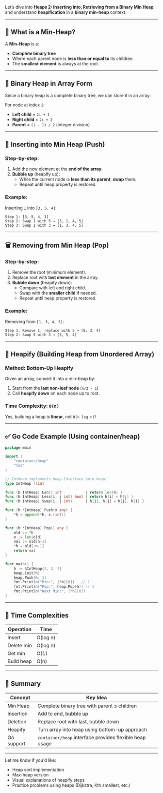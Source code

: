 Let’s dive into **Heaps 2: Inserting into, Retrieving from a Binary Min Heap**, and understand **heapification** in a **binary min-heap** context.

---

## 🌟 What is a Min-Heap?
A **Min-Heap** is a:
- **Complete binary tree**
- Where each parent node is **less than or equal to** its children.
- The **smallest element** is always at the root.

---

## 🧩 Binary Heap in Array Form
Since a binary heap is a complete binary tree, we can store it in an array:

For node at index `i`:
- **Left child** = `2i + 1`
- **Right child** = `2i + 2`
- **Parent** = `(i - 1) / 2` (integer division)

---

## 🔧 Inserting into Min Heap (Push)

### Step-by-step:
1. Add the new element at the **end of the array**.
2. **Bubble up** (heapify up):
   - While the current node is **less than its parent**, **swap** them.
   - Repeat until heap property is restored.

### Example:
Inserting `1` into `[3, 5, 4]`:
```
Step 1: [3, 5, 4, 1]
Step 2: Swap 1 with 5 → [3, 1, 4, 5]
Step 3: Swap 1 with 3 → [1, 3, 4, 5]
```

---

## 🗑️ Removing from Min Heap (Pop)

### Step-by-step:
1. Remove the root (minimum element).
2. Replace root with **last element** in the array.
3. **Bubble down** (heapify down):
   - Compare with left and right child.
   - Swap with the **smaller child** if needed.
   - Repeat until heap property is restored.

### Example:
Removing from `[1, 3, 4, 5]`:
```
Step 1: Remove 1, replace with 5 → [5, 3, 4]
Step 2: Swap 5 with 3 → [3, 5, 4]
```

---

## 🧠 Heapify (Building Heap from Unordered Array)

### Method: Bottom-Up Heapify
Given an array, convert it into a min-heap by:
1. Start from the **last non-leaf node** (`n/2 - 1`)
2. Call **heapify down** on each node up to root.

### Time Complexity: `O(n)`
Yes, building a heap is **linear**, not `O(n log n)`!

---

## ✅ Go Code Example (Using container/heap)

```go
package main

import (
	"container/heap"
	"fmt"
)

// IntHeap implements heap.Interface (min-heap)
type IntHeap []int

func (h IntHeap) Len() int           { return len(h) }
func (h IntHeap) Less(i, j int) bool { return h[i] < h[j] }
func (h IntHeap) Swap(i, j int)      { h[i], h[j] = h[j], h[i] }

func (h *IntHeap) Push(x any) {
	*h = append(*h, x.(int))
}

func (h *IntHeap) Pop() any {
	old := *h
	n := len(old)
	val := old[n-1]
	*h = old[:n-1]
	return val
}

func main() {
	h := &IntHeap{4, 2, 7}
	heap.Init(h)
	heap.Push(h, 1)
	fmt.Println("Min:", (*h)[0])   // 1
	fmt.Println("Pop:", heap.Pop(h)) // 1
	fmt.Println("Next Min:", (*h)[0])
}
```

---

## 🧮 Time Complexities

| Operation     | Time     |
|---------------|----------|
| Insert        | O(log n) |
| Delete min    | O(log n) |
| Get min       | O(1)     |
| Build heap    | O(n)     |

---

## 🚀 Summary

| Concept        | Key Idea                                                                 |
|----------------|--------------------------------------------------------------------------|
| Min Heap       | Complete binary tree with parent ≤ children                              |
| Insertion      | Add to end, bubble up                                                    |
| Deletion       | Replace root with last, bubble down                                      |
| Heapify        | Turn array into heap using bottom-up approach                            |
| Go support     | `container/heap` interface provides flexible heap usage                  |

---

Let me know if you'd like:
- Heap sort implementation
- Max-heap version
- Visual explanations of heapify steps
- Practice problems using heaps (Dijkstra, Kth smallest, etc.)
